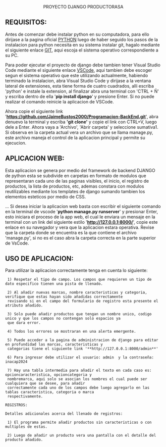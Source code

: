 <div align="center">
  PROYECTO DJANGO PRODUCTORASA
</div>


REQUISITOS:
-----

Antes de comenzar debe instalar python en su computadora, para ello dirijase a la pagina oficial [PYTHON](https://www.python.org/downloads/) luego de haber seguido los pasos de la instalacion para python necesita en su sistema instalar git, hagalo mediante el siguiente enlace [GIT](https://git-scm.com/download/), aqui escoja el sistema operativo correspondiente a su PC.

Para poder ejecutar el proyecto de django debe tambien tener Visual Studio Code mediante el siguiente enlace [VSCode](https://code.visualstudio.com/download), aqui tambien debe escoger segun el sistema operativo que este utilizando actualmente,
habiendo terminado la instalacion, abra Visual Studio Code y dirijase a la ventana lateral de extensiones, esta tiene forma de
cuatro cuadrados, alli escriba 'python' e instale la extension, al finalizar abra una terminal con 'CTRL + Ñ' y escriba dentro de
ella '**pip install django**' y presione Enter. Si no puede realizar el comando reinicie la aplicacion de VSCode.

Ahora copie el siguiente link '**https://github.com/JaimeBustos2000/Programacion-BackEnd.git**', abra denuevo la terminal y escriba **'git clone'** y copie el link con CTRL+V, luego dele a Enter. Ahora vaya a 'Archivo', 'Abrir carpeta' y seleccione sumativa1. Si observa en la carpeta actual vera un archivo que se llama manage.py, este archivo maneja el control de la aplicacion principal y permite su ejecucion.

APLICACION WEB:
-----
Esta aplicacion se genera por medio del framework de backend DJANGO de python esta se subdivide en carpetas en formato de modulos que representaran cada uno de las paginas visibles, el inicio, el registro de productos, la lista de productos, etc, ademas constara con modulos reutilizables mediante los templates de django sumando tambien los elementos esteticos por medio de CSS.

...
Si desea iniciar la aplicacion web basta con escribir el siguiente comando en la terminal de vscode '**python manage.py runserver**' y presionar Enter, esto iniciara el proceso de la app web, el cual le enviara un mensaje en la terminal con un link del siguiente estilo '**http://127.0.0.1:8000/**', copie este enlace en su navegador y vera que la aplicacion estara operativa. Revise que la carpeta donde se encuentra es la que contiene el archivo 'manage.py', si no es el caso abra la carpeta correcta en la parte superior de VsCode.

USO DE APLICACION:
-----
Para utilizar la aplicacion correctamente tenga en cuenta lo siguiente:

     1) Respetar el tipo de campo. Los campos que requieren un tipo de dato especifico tienen una pista de llenado.

     2) Al añadir nuevas marcas, nombre caracteristicas y categoria, verifique que estas hayan sido añadidas correctamente 
     revisando si en el campo del formulario de registro esta presente el atributo añadido.

     3) Solo puede añadir productos que tengan un nombre unico, codigo unico y que los campos no contengan solo espacios ya 
     que dara error.

     4) Todos los errores se mostraran en una alerta emergente.

     5) Puede acceder a la pagina de administracion de django para editar en profundidad las marcas, caracteristicas y 
     categorias tiene el siguiente link '**http://127.0.0.1:8000/admin**'

     6) Para ingresar debe utilizar el usuario: admin  y la contraseña: inacap2024

     7) Hay una tabla intermedia para añadir el texto en cada caso es: opcioncaracteristica, opcioncategoria y 
     nombremarca, aqui solo se asocian los nombres el cual puede ser cualquiera que se desee, para añadir 
     correctamente cada uno de los campos debe luego agregarlo en las tablas caracteristica, categoria o marca 
     respectivamente.

    REGISTROS:
    
    Detalles adicionales acerca del llenado de registros:

     1) El programa permite añadir productos sin caracteristicas o con multiples de estas.

     2) Luego de añadir un producto vera una pantalla con el detalle del producto añadido.
